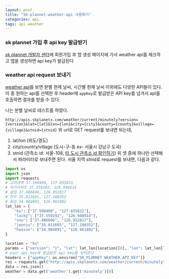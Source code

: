 ```yaml
---
layout: post
title: "SK-plannet-weather-api 사용하기"
categories: api
tags: api weather
---
```


### sk plannet 가입 후 api key 발급받기
[sk plannet 개발자 센터](https://developers.skplanetx.com/)에 회원가입 후 앱 생성 페이지에 가서 weather api를 체크하고 앱을 생성하면 api key가 발급된다

### weather api request 보내기
[weather api](https://developers.skplanetx.com/apidoc/kor/weather/information/#doc1168)를 보면 분별 현재 날씨, 시간별 현재 날씨 이외에도 다양한 API들이 있다. 이 중 원하는 api를 선택한 후 header에 `appKey`로 발급받은 API key를 넘겨서 api를 호출하면 결과를 받을 수 있다. 

나는 분별 날씨로 테스트를 하였다.

`http://apis.skplanetx.com/weather/current/minutely?version={version}&lat={lat}&lon={lon}&city={city}&county={county}&village={village}&stnid={stnid}` 위 url로 GET request를 보내면 되는데, 

1. lat/lon (위도/경도)
2. city/country/village (도시-구-동 ex- 서울시 강남구 도곡)
3. stnid (관측소 id: 서울-108, [타 도시 관측소 id 확인하기](http://minwon.kma.go.kr/main/obvStn.do))
위 셋 중에 하나만 선택해서 파라미터로 보내주면 된다. 서울 지역 stnid로 request를 보내면, 다음과 같다.

```python
import os
import json
import requests
# 고려대역 37.590498, 127.035831
# 럭키아파트 37.559292, 126.948914
# 설입 37.486606, 126.952817
# 전주 35.811665, 127.108352
# 화순 34.984891, 126.961802
lat_lon = {
	"ku": ["37.590498", "127.035831"],
	"lucky": ["37.559292", "126.948914"],
	"snu": ["37.486606", "126.952817"],
	"jeonju": ["35.811665", "127.108352"],
	"hwasun": ["34.984891", "126.961802"],
}

location = "ku"
params = {"version": "1", "lat": lat_lon[location][0], "lon": lat_lon[location][1]}
# your_api_key에 발급받은 api key를 넣어준다
headers = {"appKey": os.environ["SK_PLANNET_WEATHER_API_KEY"]}
res = requests.get("http://apis.skplanetx.com/weather/current/minutely", params=params, headers=headers)
data = res.json()
weather = data.get('weather').get('minutely')[0]
```
